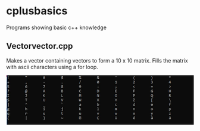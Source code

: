# cplusbasics
Programs showing basic c++ knowledge

## Vectorvector.cpp
Makes a vector containing vectors to form a 10 x 10 matrix.
Fills the matrix with ascii characters using a for loop.

![](pictures/vectorvector.jpg) 
